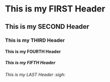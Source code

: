 # This is my FIRST Header
## This is my SECOND Header
### This is my THIRD Header
#### This is my FOURTH Header
##### This is my FIFTH Header
###### This is my LAST Header :sigh:
